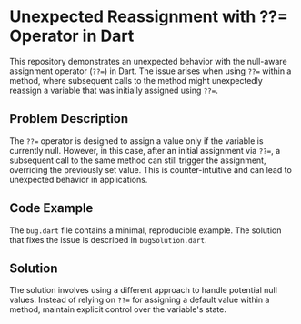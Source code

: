 # Unexpected Reassignment with ??= Operator in Dart

This repository demonstrates an unexpected behavior with the null-aware assignment operator (`??=`) in Dart.  The issue arises when using `??=` within a method, where subsequent calls to the method might unexpectedly reassign a variable that was initially assigned using `??=`. 

## Problem Description
The `??=` operator is designed to assign a value only if the variable is currently null. However, in this case, after an initial assignment via `??=`, a subsequent call to the same method can still trigger the assignment, overriding the previously set value. This is counter-intuitive and can lead to unexpected behavior in applications.

## Code Example
The `bug.dart` file contains a minimal, reproducible example. The solution that fixes the issue is described in `bugSolution.dart`.

## Solution
The solution involves using a different approach to handle potential null values. Instead of relying on `??=` for assigning a default value within a method, maintain explicit control over the variable's state.